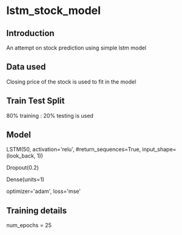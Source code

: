 # lstm_stock_model
## Introduction
An attempt on stock prediction using simple lstm model

## Data used
Closing price of the stock is used to fit in the model

## Train Test Split
80% training : 20% testing is used

## Model
LSTM(50,
         activation='relu',
         #return_sequences=True,
         input_shape=(look_back, 1))
         
Dropout(0.2)

Dense(units=1)

optimizer='adam', loss='mse'

## Training details
num_epochs = 25
